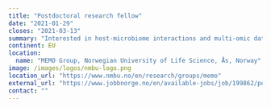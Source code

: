 ```yaml
---
title: "Postdoctoral research fellow"
date: "2021-01-29"
closes: "2021-03-13"
summary: "Interested in host-microbiome interactions and multi-omic data? We have multiple positions starting in 2021. Projects have fun and interesting EU partners."
continent: EU
location:
  name: "MEMO Group, Norwegian University of Life Science, Ås, Norway"
image: /images/logos/nmbu-logo.png
location_url: "https://www.nmbu.no/en/research/groups/memo"
external_url: "https://www.jobbnorge.no/en/available-jobs/job/199862/postdoctoral-research-fellow-within-meta-omics-analysis-of-microbial-communities"
contact: ""
---
```

